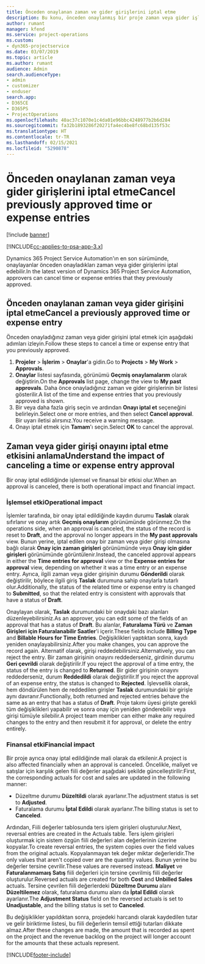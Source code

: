 ```yaml
---
title: Önceden onaylanan zaman ve gider girişlerini iptal etme
description: Bu konu, önceden onaylanmış bir proje zaman veya gider işlemini iptal etme hakkında bilgi sağlar.
author: rumant
manager: kfend
ms.service: project-operations
ms.custom:
- dyn365-projectservice
ms.date: 03/07/2019
ms.topic: article
ms.author: rumant
audience: Admin
search.audienceType:
- admin
- customizer
- enduser
search.app:
- D365CE
- D365PS
- ProjectOperations
ms.openlocfilehash: 40ac37c1070e1c4da01e96bbc4248977b2b6d284
ms.sourcegitcommit: fa32b1893286f20271fa4ec4be8fc68bd135f53c
ms.translationtype: HT
ms.contentlocale: tr-TR
ms.lasthandoff: 02/15/2021
ms.locfileid: "5290878"
---
```

# <a name="cancel-previously-approved-time-or-expense-entries"></a><span data-ttu-id="6de96-103">Önceden onaylanan zaman veya gider girişlerini iptal etme</span><span class="sxs-lookup"><span data-stu-id="6de96-103">Cancel previously approved time or expense entries</span></span>

[!include [banner](../includes/psa-now-project-operations.md)]

[!INCLUDE[cc-applies-to-psa-app-3.x](../includes/cc-applies-to-psa-app-3x.md)]

<span data-ttu-id="6de96-104">Dynamics 365 Project Service Automation'ın en son sürümünde, onaylayanlar önceden onayladıkları zaman veya gider girişlerini iptal edebilir.</span><span class="sxs-lookup"><span data-stu-id="6de96-104">In the latest version of Dynamics 365 Project Service Automation, approvers can cancel time or expense entries that they previously approved.</span></span>

## <a name="cancel-a-previously-approved-time-or-expense-entry"></a><span data-ttu-id="6de96-105">Önceden onaylanan zaman veya gider girişini iptal etme</span><span class="sxs-lookup"><span data-stu-id="6de96-105">Cancel a previously approved time or expense entry</span></span>

<span data-ttu-id="6de96-106">Önceden onayladığınız zaman veya gider girişini iptal etmek için aşağıdaki adımları izleyin.</span><span class="sxs-lookup"><span data-stu-id="6de96-106">Follow these steps to cancel a time or expense entry that you previously approved.</span></span>

1. <span data-ttu-id="6de96-107">**Projeler** \> **İşlerim** \> **Onaylar**'a gidin.</span><span class="sxs-lookup"><span data-stu-id="6de96-107">Go to **Projects** \> **My Work** \> **Approvals**.</span></span>
2. <span data-ttu-id="6de96-108">**Onaylar** listesi sayfasında, görünümü **Geçmiş onaylamalarım** olarak değiştirin.</span><span class="sxs-lookup"><span data-stu-id="6de96-108">On the **Approvals** list page, change the view to **My past approvals**.</span></span> <span data-ttu-id="6de96-109">Daha önce onayladığınız zaman ve gider girişlerinin bir listesi gösterilir.</span><span class="sxs-lookup"><span data-stu-id="6de96-109">A list of the time and expense entries that you previously approved is shown.</span></span>
3. <span data-ttu-id="6de96-110">Bir veya daha fazla giriş seçin ve ardından **Onayı iptal et** seçeneğini belirleyin.</span><span class="sxs-lookup"><span data-stu-id="6de96-110">Select one or more entries, and then select **Cancel approval**.</span></span> <span data-ttu-id="6de96-111">Bir uyarı iletisi alırsınız.</span><span class="sxs-lookup"><span data-stu-id="6de96-111">You receive a warning message.</span></span>
4. <span data-ttu-id="6de96-112">Onayı iptal etmek için **Tamam**'ı seçin.</span><span class="sxs-lookup"><span data-stu-id="6de96-112">Select **OK** to cancel the approval.</span></span>

## <a name="understand-the-impact-of-canceling-a-time-or-expense-entry-approval"></a><span data-ttu-id="6de96-113">Zaman veya gider girişi onayını iptal etme etkisini anlama</span><span class="sxs-lookup"><span data-stu-id="6de96-113">Understand the impact of canceling a time or expense entry approval</span></span>

<span data-ttu-id="6de96-114">Bir onay iptal edildiğinde işlemsel ve finansal bir etkisi olur.</span><span class="sxs-lookup"><span data-stu-id="6de96-114">When an approval is canceled, there is both operational impact and financial impact.</span></span>

### <a name="operational-impact"></a><span data-ttu-id="6de96-115">İşlemsel etki</span><span class="sxs-lookup"><span data-stu-id="6de96-115">Operational impact</span></span>

<span data-ttu-id="6de96-116">İşlemler tarafında, bir onay iptal edildiğinde kaydın durumu **Taslak** olarak sıfırlanır ve onay artık **Geçmiş onaylarım** görünümünde görünmez.</span><span class="sxs-lookup"><span data-stu-id="6de96-116">On the operations side, when an approval is canceled, the status of the record is reset to **Draft**, and the approval no longer appears in the **My past approvals** view.</span></span> <span data-ttu-id="6de96-117">Bunun yerine, iptal edilen onay bir zaman veya gider girişi olmasına bağlı olarak **Onay için zaman girişleri** görünümünde veya **Onay için gider girişleri** görünümünde görüntülenir.</span><span class="sxs-lookup"><span data-stu-id="6de96-117">Instead, the canceled approval appears in either the **Time entries for approval** view or the **Expense entries for approval** view, depending on whether it was a time entry or an expense entry.</span></span> <span data-ttu-id="6de96-118">Ayrıca, ilgili zaman veya gider girişinin durumu **Gönderildi** olarak değiştirilir, böylece ilgili giriş **Taslak** durumuna sahip onaylarla tutarlı olur.</span><span class="sxs-lookup"><span data-stu-id="6de96-118">Additionally, the status of the related time or expense entry is changed to **Submitted**, so that the related entry is consistent with approvals that have a status of **Draft**.</span></span>

<span data-ttu-id="6de96-119">Onaylayan olarak, **Taslak** durumundaki bir onaydaki bazı alanları düzenleyebilirsiniz.</span><span class="sxs-lookup"><span data-stu-id="6de96-119">As an approver, you can edit some of the fields of an approval that has a status of **Draft**.</span></span> <span data-ttu-id="6de96-120">Bu alanlar, **Faturalama Türü** ve **Zaman Girişleri için Faturalanabilir Saatler**'i içerir.</span><span class="sxs-lookup"><span data-stu-id="6de96-120">These fields include **Billing Type** and **Billable Hours for Time Entries**.</span></span> <span data-ttu-id="6de96-121">Değişiklikleri yaptıktan sonra, kaydı yeniden onaylayabilirsiniz.</span><span class="sxs-lookup"><span data-stu-id="6de96-121">After you make changes, you can approve the record again.</span></span> <span data-ttu-id="6de96-122">Alternatif olarak, girişi reddedebilirsiniz.</span><span class="sxs-lookup"><span data-stu-id="6de96-122">Alternatively, you can reject the entry.</span></span> <span data-ttu-id="6de96-123">Bir zaman girişinin onayını reddederseniz, girdinin durumu **Geri çevrildi** olarak değiştirilir.</span><span class="sxs-lookup"><span data-stu-id="6de96-123">If you reject the approval of a time entry, the status of the entry is changed to **Returned**.</span></span> <span data-ttu-id="6de96-124">Bir gider girişinin onayını reddederseniz, durum **Reddedildi** olarak değiştirilir.</span><span class="sxs-lookup"><span data-stu-id="6de96-124">If you reject the approval of an expense entry, the status is changed to **Rejected**.</span></span> <span data-ttu-id="6de96-125">İşlevsellik olarak, hem döndürülen hem de reddedilen girişler **Taslak** durumundaki bir girişle aynı davranır.</span><span class="sxs-lookup"><span data-stu-id="6de96-125">Functionally, both returned and rejected entries behave the same as an entry that has a status of **Draft**.</span></span> <span data-ttu-id="6de96-126">Proje takımı üyesi girişte gerekli tüm değişiklikleri yapabilir ve sonra onay için yeniden gönderebilir veya girişi tümüyle silebilir.</span><span class="sxs-lookup"><span data-stu-id="6de96-126">A project team member can either make any required changes to the entry and then resubmit it for approval, or delete the entry entirely.</span></span>

### <a name="financial-impact"></a><span data-ttu-id="6de96-127">Finansal etki</span><span class="sxs-lookup"><span data-stu-id="6de96-127">Financial impact</span></span>

<span data-ttu-id="6de96-128">Bir proje ayrıca onay iptal edildiğinde mali olarak da etkilenir.</span><span class="sxs-lookup"><span data-stu-id="6de96-128">A project is also affected financially when an approval is canceled.</span></span> <span data-ttu-id="6de96-129">Öncelikle, maliyet ve satışlar için karşılık gelen fiili değerler aşağıdaki şekilde güncelleştirilir:</span><span class="sxs-lookup"><span data-stu-id="6de96-129">First, the corresponding actuals for cost and sales are updated in the following manner:</span></span>

- <span data-ttu-id="6de96-130">Düzeltme durumu **Düzeltildi** olarak ayarlanır.</span><span class="sxs-lookup"><span data-stu-id="6de96-130">The adjustment status is set to **Adjusted**.</span></span>
- <span data-ttu-id="6de96-131">Faturalama durumu **İptal Edildi** olarak ayarlanır.</span><span class="sxs-lookup"><span data-stu-id="6de96-131">The billing status is set to **Canceled**.</span></span>

<span data-ttu-id="6de96-132">Ardından, Fiili değerler tablosunda ters işlem girişleri oluşturulur.</span><span class="sxs-lookup"><span data-stu-id="6de96-132">Next, reversal entries are created in the Actuals table.</span></span> <span data-ttu-id="6de96-133">Ters işlem girişleri oluşturmak için sistem özgün fiili değerleri alan değerlerinin üzerine kopyalar.</span><span class="sxs-lookup"><span data-stu-id="6de96-133">To create reversal entries, the system copies over the field values from the original actuals.</span></span> <span data-ttu-id="6de96-134">Kopyalanmayan tek değer miktar değerleridir.</span><span class="sxs-lookup"><span data-stu-id="6de96-134">The only values that aren't copied over are the quantity values.</span></span> <span data-ttu-id="6de96-135">Bunun yerine bu değerler tersine çevrilir.</span><span class="sxs-lookup"><span data-stu-id="6de96-135">These values are reversed instead.</span></span> <span data-ttu-id="6de96-136">**Maliyet** ve **Faturalanmamaış Satış** fiili değerleri için tersine çevrilmiş fiili değerler oluşturulur.</span><span class="sxs-lookup"><span data-stu-id="6de96-136">Reversed actuals are created for both **Cost** and **Unbilled Sales** actuals.</span></span> <span data-ttu-id="6de96-137">Tersine çevrilen fiili değerlerdeki **Düzeltme Durumu** alanı **Düzeltilemez** olarak, faturalama durumu alanı da **İptal Edildi** olarak ayarlanır.</span><span class="sxs-lookup"><span data-stu-id="6de96-137">The **Adjustment Status** field on the reversed actuals is set to **Unadjustable**, and the billing status is set to **Canceled**.</span></span>

<span data-ttu-id="6de96-138">Bu değişiklikler yapıldıktan sonra, projedeki harcandı olarak kaydedilen tutar ve gelir biriktirme listesi, bu fiili değerlerin temsil ettiği tutarları dikkate almaz.</span><span class="sxs-lookup"><span data-stu-id="6de96-138">After these changes are made, the amount that is recorded as spent on the project and the revenue backlog on the project will longer account for the amounts that these actuals represent.</span></span>


[!INCLUDE[footer-include](../includes/footer-banner.md)]